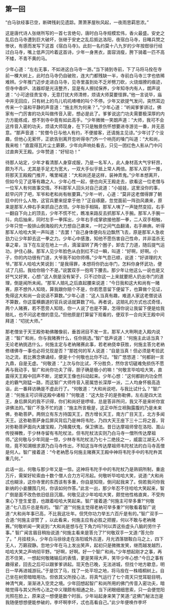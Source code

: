 ## 第一回

​	“白马驮经事已空，断碑残刹见遗踪。萧萧茅屋秋风起，一夜雨思羁思浓。”

​		这是唐代诗人张继所写的一首七言绝句，唐时白马寺规模宏伟，香火最盛。安史之乱后白马寺遭到巨大破坏，张继于安史之乱后抵达洛阳，夜宿白马寺，目睹兵燹之惨状，有感而发写下这首《宿白马寺》。此刻一名约莫十八九岁的少年按辔徐行经过白马寺，嘴上低声沉吟着这首诗，少年一身黑衣，面容消瘦，胯下骑着一匹不高不矮，不青不黄的马。

​		少年心道：“左右无事，不如进这白马寺一游。”当下骑到寺前，下了马将马拴在寺前一棵大树上，此时白马寺仍自破败，连大门都残缺一半，寺前白马寺三字也依稀难辨。少年推门迈步走进白马寺，见寺里虽到处不乏斧劈刀砍，火烧烟撩的痕迹，但寺中香炉、法器却是光洁整齐，显是有人擦拭保养，少年知寺内有人，朗声说道：“小可途径贵宝寺，无意打扰大师清修，烦请大师莫要怪罪。”他一言说毕，庙中并无回应，只有树上的鸟儿叽叽喳喳的叫个不停。少年又欲提气发问，突然耳边传来一个温和平静的声音道：“施主所为何来？”。”少年心道：”听闻爹爹讲过，佛家有一门厉害的功夫叫做传音入密，想必是此了。爹爹说这门功夫需要极深厚的内力方能练成，想不到寺中竟有如此高手。“少年微微一笑朗声道：”大师，我可不会这传音入密的功夫，烦请大师现身，在下只是触景伤怀想要进寺游览一番，并无恶意。“那声音道：“贫僧今日与他人有约，不便接客，还请施主见谅。”少年讨了个没趣，但他心无萦怀，正欲告别离开忽听得寺门外一个响亮的嗓门叫道：“大和尚，我来啦！”直震得瓦片尘土簌簌，少年向声响处看去，只见一团红色人影从门中闪过直奔天王殿。少年赞道：“好轻功！”

​		待那人站定，少年才看清那人身穿戎服，乃是一名军人，此人身材高大气宇轩昂，颇为不凡，尤其是手足尤为宽大，一双大手似乎抵上常人两倍。那军人双手一推，将那天王殿殿门推开，嘴里喊道：“大和尚还是这样，装神弄鬼。”少年本想离开，但如今见了这等有趣之人，少年心性一起，便也向天王殿走去，欲看这一位老僧与一位军人有何故事交情。不料那军人回头对自己说道：“小娃娃，这里没你的事，趁早闪开了吧，军爷和老和尚有帐要算。”少年一听，心道：“莫非这老僧得罪了朝廷中的什么人物，这官兵要来捉拿于他？”正自琢磨，忽觉面前一阵劲风袭来，原来是那军人伸右手来抓自己衣领。少年抬手相隔，那军人咦了一声陡然变招，右手一翻自下向上的顶去，少年不慌不忙，瞧准来路反去抓那军人手腕。那军人手腕一抖，向后抽来，同时左手一拳挥出，少年右手成掌欲接他那一拳，二人双手相触，少年只觉一股排山倒海般的大力想自己袭来，一时之间气血翻涌，右手麻痹。听得那军人哈哈大笑一声叫道：“去罢！”自己身体便向左边飘然飞去，原是那军人急收劲力让少年卸去这一拳之力。少年心中感激，知他不愿伤害自己性命，并非滥杀无辜之辈，当下在左足在地上一点，滴溜溜转了两个圈子，卸去了力道，随后提气运功，护住心脉。那军人见少年脸色从白到红不过一瞬，叫道：“好啊，好啊。小子，你的内功很有门道，大爷我不如你师傅。”少年气息已顺，说道：“好讲理的大爷。”那军人哈哈大笑说到：“是我得罪，本想将你扔出寺门，怎料你身怀武功，便试了几招。我给你赔个不是。”说罢双手一抱弯下腰去。那少年让他这么一说也是又好气又好笑，心想:"这人倒是没有架子，只不过你这一上来就要把人扔出寺门的道理，倒是闻所未闻。“那军人赔礼之后直起腰来说道：“今日我和这大和尚有一赌赛，原不想外人知晓，算我跟你赔个不是，你若愿意留下便留下，也算做个见证，免得这大和尚一会说话不算数。”少年心道：“这人当真有趣，难道人家这老僧说话不算数，你这蛮横霸道的官兵说话就算数了吗。再者说，这赔礼的方式也忒奇怪，两个人赌赛，若不愿旁人知晓，你一人说了也是不算，怎得你说让我留下便是给我赔礼，也不问这老僧的意见。”但他原是打算留下观看的，便双手一合向天王殿中间拜道：“叨扰大师。”

​		那老僧坐于天王殿弥勒佛雕像前，垂首闭目不发一言。那军人大咧咧走入殿内说道：“智广和尚，你与我赌赛什么，任你挑选。”智广低声说道：“何施主此话当真？无论老衲挑选什么，何施主定与老衲赌赛此事，若老衲侥幸获胜，何施主答允老衲修缮佛寺一事也必将兑现是否？”那姓何的军人说道：“自是当真！但必须是考验武功之流，若比赛念佛诵经，便是十个何敬也比你不过。“智广悠悠道：”何都尉一言九鼎，自是无虚。“何敬道：”上次与你比试，不分胜负，然你言切磋难免损伤不愿再与我动手，智广和尚你功夫了得，胆子确是极小的嘛！“何敬言毕哈哈大笑，直震得天王殿中回声不断，泥塑天王像也抖动起来。少年心想：”这何都尉内功全然走的霸气刚猛一路，而这智广大师传音入密属悠长深厚一派，二人均身怀极高造诣，此一番拜访确是不虚此行了。“何敬道：“大和尚说吧，与我比试什么？”智广道：“何施主可识得这殿中诸相？”何敬道：“这大肚子的是弥勒佛，左右是四大法王，身后屏风的我不识得，你们和尚好是啰嗦，总是答非所问，我又不是来听你宣讲佛法的。”智广不急不忙的道：“施主所言极是，这正中所立袒胸露腹的乃是未来佛，弥勒菩萨。两侧立有东方持国天王，西方增长天王，南方广目天王，北方多闻天王。这弥勒菩萨身后屏风背后乃是神将韦陀，乃四大天王座下三十二将之首，背对弥勒菩萨面向大雄宝殿，乃降魔伏鬼，保卫佛法。昔日达摩祖师曾在洛阳、嵩山传授禅教，于少林寺留有韦陀杖法，但韦陀杖法实则乃白马寺一僧所传达摩祖师。”这何敬与少年同是一惊，少林寺韦陀杖法乃七十二绝技之一，威震江湖无人不晓，竟不知溯根求源乃白马寺传出，不知这当年传达摩祖师韦陀杖法的白马寺高僧是何人。智广接着道：“今老衲愿与何施主赌赛天王殿中神将韦陀手中的韦陀杵其重几何。”

​		此话一出，何敬与那少年又是一惊。这神将韦陀手中的韦陀杖乃是熟铜所制，重逾万斤，需架好轮索由十数个僧人合力方可吊起。何敬听毕哈哈大笑，说道:"大和尚忒也糊涂，这你寺里的东西该有多重，你自是知晓，倒问起我来了。倘若我问你我新纳的小妾腰围几何，你该如何作答。”此言一出，那少年忍不住哈哈大笑起来，智广倒是面不改色依旧低目沉眉。何敬见这少年哈哈大笑，颇觉他性格直爽，不受拘束心下登生爱意，也跟着哈哈大笑起来。智广接着道:”何施主可举多重?“何敬道:”七八百斤总是有的。“智广道”“何施主觉得老衲可举多重?”何敬看着智广说道:“大和尚年事已高，不比我这壮年。但凭你功力举五六百斤是有的。”智广双手一合道:“何施主谬赞了 ，以此看来，何施主应有必胜之把握，何以不敢与老衲赌赛。”何敬听闻一笑说到:“大和尚是想与在下角力吗?何以弄这些虚头八脑的劳什子事。” 智广闻言眉目稍抬说道:“何施主看来是答允了?”何敬双手一叉道:“答允你了。" 
​        月挂枝头，少年白马徐徐走在洛阳城外古道，月光洒落银鞍白马之上，四下无人，万籁寂静。忽地少年在马上发出笑声，起初只是微微发笑，继而越发越烈，哈哈大笑之声响彻平野。“好啊，好啊。好一个智广和尚。”少年想起刚才之事，再忍不住笑，一想起何敬赌输后的表情，更是笑得大声，笑毕少年心想:"今日之事有趣得紧，回去之后可以跟爹爹讲起。现天色已晚，无法进城，但找个地方歇息，明日一早再进城游玩。”于是饮了马，找了一处平坦之地，将马拴在一株梧桐树上。自己坐在树旁暗暗用功。但依其父所授心法，将真气运行了七个周天只觉耳聪目明，神清气爽，渐渐进入空灵之境。少年回想起智广和尚所用的佛门传音入密功夫，暗暗觉得与其父所传心法之中义理颇有相通之处，当下闭眼细细思索，只一会便觉阳光照在脸上，原来这一想便是数个时辰。少年站起身来笑了笑道:“这佛门秘法岂是我随便想想便能参破的，李坏啊李坏，忒也高看自己。”此少年便唤作李坏
